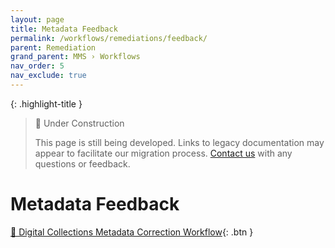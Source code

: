 ```yaml
---
layout: page
title: Metadata Feedback
permalink: /workflows/remediations/feedback/
parent: Remediation
grand_parent: MMS › Workflows
nav_order: 5
nav_exclude: true
---
```


{: .highlight-title }
> 🚧 Under Construction
>
> This page is still being developed. Links to legacy documentation may appear to facilitate our migration process. [Contact us](/metadata-documentation/contact/) with any questions or feedback.

# Metadata Feedback
[📄 Digital Collections Metadata Correction Workflow](https://docs.google.com/document/d/1dTbFgdM9Cd2EV9tSKwHVGR1NvForuzjrU6SPjUsxlH0/edit){: .btn }